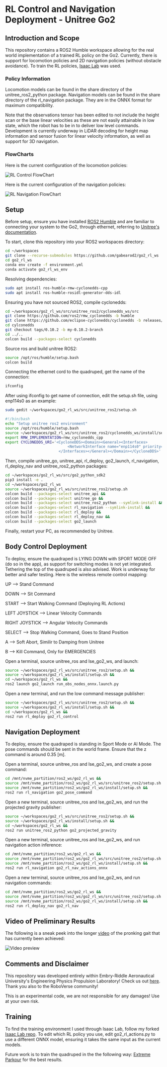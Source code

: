 # RL Control and Navigation Deployment - Unitree Go2

## Introduction and Scope

This repository contains a ROS2 Humble workspace allowing for the real world implementation of a trained RL policy on the Go2. Currently, there is support for locomotion policies and 2D navigation policies (without obstacle avoidance). To train the RL policies, [Isaac Lab](https://github.com/isaac-sim/IsaacLab) was used.

### Policy Information

Locomotion models can be found in the share directory of the unitree_ros2_python package. Navigation models can be found in the share directory of the rl_navigation package. They are in the ONNX format for maximum compatibility.

Note that the observations tensor has been edited to not include the height scan or the base linear velocities as these are not easily attainable in low state, which the robot has to be in to deliver low level commands. Development is currently underway in LiDAR decoding for height map information and sensor fusion for linear velocity information, as well as support for 3D navigation. 

### FlowCharts

Here is the current configuration of the locomotion policies:

![RL Control FlowChart](https://github.com/gabearod2/go2_rl_ws/blob/main/images/RL%20CONTROL.jpeg)

Here is the current configuration of the navigation policies:

![RL Navigation FlowChart](https://github.com/gabearod2/go2_rl_ws/blob/main/images/RL%20NAVIGATION.jpeg)

## Setup

Before setup, ensure you have installed [ROS2 Humble](https://docs.ros.org/en/humble/Installation.html) and are familiar to connecting your system to the Go2, through ethernet, referring to [Unitree's documentation](https://support.unitree.com/home/en/developer/Quick_start.).

To start, clone this repository into your ROS2 workspaces directory:
```bash
cd ~/workspaces
git clone --recurse-submodules https://github.com/gabearod2/go2_rl_ws
cd go2_rl_ws
conda env create -f environment.yml
conda activate go2_rl_ws_env
```

Resolving dependencies:
```bash
sudo apt install ros-humble-rmw-cyclonedds-cpp
sudo apt install ros-humble-rosidl-generator-dds-idl
```

Ensuring you have not sourced ROS2, compile cyclonedds:
```bash
cd ~/workspaces/go2_rl_ws/src/unitree_ros2/cyclonedds_ws/src
git clone https://github.com/ros2/rmw_cyclonedds -b humble
git clone https://github.com/eclipse-cyclonedds/cyclonedds -b releases/0.10.x
cd cylconedds
git checkout tags/0.10.2 -b my-0.10.2-branch
cd ../..
colcon build --packages-select cyclonedds
```

Source ros and build unitree ROS2:
```bash
source /opt/ros/humble/setup.bash
colcon build
```

Connecting the ethernet cord to the quadruped, get the name of the connection:
```bash
ifconfig
```

After using ifconfig to get name of connection, edit the setup.sh file, using enp114s0 as an example:
```bash
sudo gedit ~/workspaces/go2_rl_ws/src/unitree_ros2/setup.sh
```
```bash
#!/bin/bash
echo "Setup unitree ros2 environment"
source /opt/ros/humble/setup.bash
source ~/workspaces/go2_rl_ws/src/unitree_ros2/cyclonedds_ws/install/setup.bash
export RMW_IMPLEMENTATION=rmw_cyclonedds_cpp
export CYCLONEDDS_URI='<CycloneDDS><Domain><General><Interfaces>
                            <NetworkInterface name="enp114s0" priority="default" multicast="default" />
                        </Interfaces></General></Domain></CycloneDDS>'
```

Then, compile unitree_go, unitree_api, rl_deploy, go2_launch, rl_navigation, rl_deploy_nav and unitree_ros2_python packages:
```bash
cd ~/workspaces/go2_rl_ws/src/go2_python_sdk2
pip3 install -e .
cd ~/workspaces/go2_rl_ws
source ~/workspaces/go2_rl_ws/src/unitree_ros2/setup.sh
colcon build --packages-select unitree_api &&
colcon build --packages-select unitree_go &&
colcon build --packages-select unitree_ros2_python --symlink-install &&
colcon build --packages-select rl_navigation --symlink-install &&
colcon build --packages-select rl_deploy &&
colcon build --packages-select rl_deploy_nav &&
colcon build --packages-select go2_launch
```

Finally, restart your PC, as recommended by Unitree.

## Body Control Deployment

To deploy, ensure the quadraped is LYING DOWN with SPORT MODE OFF (do so in the app), as support for switching modes is not yet integrated. Tethering the top of the quadruped is also advised. Work is underway for better and safer testing. Here is the wireless remote control mapping:

UP --> Stand Command

DOWN --> Sit Command

START --> Start Walking Command (Deploying RL Actions)

LEFT JOYSTICK --> Linear Velocity Commands

RIGHT JOYSTICK --> Angular Velocity Commands

SELECT --> Stop Walking Command, Goes to Stand Position

A --> Soft Abort, Similir to Damping from Unitree

B --> Kill Command, Only for EMERGENCIES

Open a terminal, source unitree_ros and lse_go2_ws, and launch:
```bash
source ~/workspaces/go2_rl_ws/src/unitree_ros2/setup.sh &&
source ~/workspaces/go2_rl_ws/install/setup.sh &&
cd ~/workspaces/go2_rl_ws &&
ros2 launch go2_launch run_obs_nodes_onnx.launch.py
```

Open a new terminal, and run the low command message publisher:
```bash
source ~/workspaces/go2_rl_ws/src/unitree_ros2/setup.sh &&
source ~/workspaces/go2_rl_ws/install/setup.sh &&
cd ~/workspaces/go2_rl_ws &&
ros2 run rl_deploy go2_rl_control
```

## Navigation Deployment

To deploy, ensure the quadraped is standing in Sport Mode or AI Mode. The pose commands should be sent in the world frame. Ensure that the z command is around 0.35 [m].

Open a terminal, source unitree_ros and lse_go2_ws, and create a pose command:
```bash
cd /mnt/nvme_partition/ros2_ws/go2_rl_ws &&
source /mnt/nvme_partition/ros2_ws/go2_rl_ws/src/unitree_ros2/setup.sh &&
source /mnt/nvme_partition/ros2_ws/go2_rl_ws/install/setup.sh &&
ros2 run rl_navigation go2_pose_command 
```

Open a new terminal, source unitree_ros and lse_go2_ws, and run the projected gravity publisher:
```bash
source ~/workspaces/go2_rl_ws/src/unitree_ros2/setup.sh &&
source ~/workspaces/go2_rl_ws/install/setup.sh &&
cd ~/workspaces/go2_rl_ws &&
ros2 run unitree_ros2_python go2_projected_gravity
```

Open a new terminal, source unitree_ros and lse_go2_ws, and run navigation action inference:
```bash
cd /mnt/nvme_partition/ros2_ws/go2_rl_ws &&
source /mnt/nvme_partition/ros2_ws/go2_rl_ws/src/unitree_ros2/setup.sh &&
source /mnt/nvme_partition/ros2_ws/go2_rl_ws/install/setup.sh &&
ros2 run rl_navigation go2_rl_nav_actions_onnx
```

Open a new terminal, source unitree_ros and lse_go2_ws, and run navigation commands:
```bash
cd /mnt/nvme_partition/ros2_ws/go2_rl_ws &&
source /mnt/nvme_partition/ros2_ws/go2_rl_ws/src/unitree_ros2/setup.sh &&
source /mnt/nvme_partition/ros2_ws/go2_rl_ws/install/setup.sh &&
ros2 run rl_deploy_nav go2_rl_nav
```

## Video of Preliminary Results

The following is a sneak peek into the longer [video](https://youtu.be/o3_ABcsxeG8) of the pronking gait that has currently been achieved:

![Video preview](https://github.com/gabearod2/go2_rl_ws/blob/main/images/pronking.gif)

## Comments and Disclaimer

This repository was developed entirely within Embry-Riddle Aeronautical University's Engineering Physics Propulsion Laboratory! Check us out [here](https://daytonabeach.erau.edu/about/labs/engineering-physics-propulsion-lab). Thank you also to the RoboVerse community!

This is an experimental code, we are not responsible for any damages! Use at your own risk.

## Training

To find the training environment I used through Isaac Lab, follow my forked [Isaac Lab repo](https://github.com/gabearod2/IsaacLab/tree/rl_deployment). To edit which RL policy you use, edit go2_rl_actions.py to use a different ONNX model, ensuring it takes the same input as the current models.  

Future work is to train the quadruped in the the following way: [Extreme Parkour](https://github.com/chengxuxin/extreme-parkour.git) for the best results.
